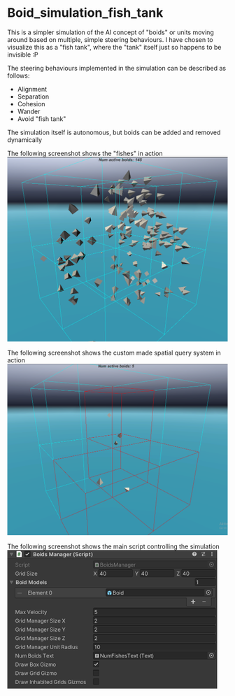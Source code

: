 # Boid_simulation_fish_tank

This is a simpler simulation of the AI concept of "boids" or units moving around based on multiple, simple steering behaviours.
I have chosen to visualize this as a "fish tank", where the "tank" itself just so happens to be invisible :P

The steering behaviours implemented in the simulation can be described as follows:
* Alignment
* Separation
* Cohesion
* Wander
* Avoid "fish tank"

The simulation itself is autonomous, but boids can be added and removed dynamically

The following screenshot shows the "fishes" in action
![Boids](/images/active_simulation_145.png)

The following screenshot shows the custom made spatial query system in action
![Gridmanager](/images/active_simulation_5_inhabited_grid.png)

The following screenshot shows the main script controlling the simulation
![Boidmanager](/images/boids_manager_script.png)
